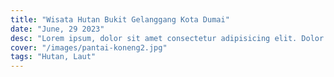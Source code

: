 ```yaml
---
title: "Wisata Hutan Bukit Gelanggang Kota Dumai"
date: "June, 29 2023"
desc: "Lorem ipsum, dolor sit amet consectetur adipisicing elit. Dolor facere eveniet a."
cover: "/images/pantai-koneng2.jpg"
tags: "Hutan, Laut"
---
```


